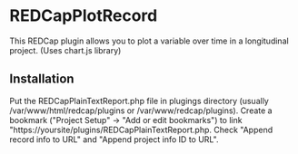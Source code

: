 # REDCapPlotRecord
This REDCap plugin allows you to plot a variable over time in a longitudinal project. (Uses chart.js library)

## Installation
Put the REDCapPlainTextReport.php file in plugings directory (usually /var/www/html/redcap/plugins or /var/www/redcap/plugins). Create a bookmark ("Project Setup" -> "Add or edit bookmarks") to link "https://yoursite/plugins/REDCapPlainTextReport.php. Check "Append record info to URL" and "Append project info ID to URL".

